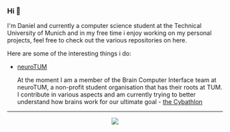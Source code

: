 ### Hi 👋

I'm Daniel and currently a computer science student at the Technical University of Munich and in my free time i enjoy working on my personal projects, feel free to check out the various repositories on here. 

Here are some of the interesting things i do:  
* [neuroTUM](neurotum.com)
    
    At the moment I am a member of the Brain Computer Interface team at neuroTUM, a non-profit student organisation that has their roots at TUM.
    I contribute in various aspects and am currently trying to better understand how brains work for our ultimate goal - [the Cybathlon](https://cybathlon.ethz.ch/en/event/disciplines/bci)

<hr>
<!--
![Top Langs](https://github-readme-stats.vercel.app/api/top-langs/?username=maximiliananzinger&layout=compact&theme=vision-friendly-dark)
-->
<p align="center">
  <img src="https://github-readme-stats.vercel.app/api/top-langs/?username=pvlov&layout=compact&theme=vision-friendly-dark" />
</p>
